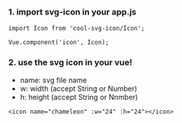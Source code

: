 ### 1. import svg-icon in your app.js
```
import Icon from 'cool-svg-icon/Icon';

Vue.component('icon', Icon);  
```
### 2. use the svg icon in your vue!
- name: svg file name
- w: width (accept String or Number)
- h: height (accept String or Nnmber)
```
<icon name="chameleon" :w="24" :h="24"></icon>
```

